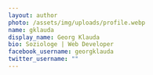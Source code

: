 ```yaml
---
layout: author
photo: /assets/img/uploads/profile.webp
name: gklauda
display_name: Georg Klauda
bio: Soziologe | Web Developer
facebook_username: georgklauda
twitter_username: ""
---
```

